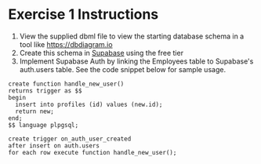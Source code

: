 # Exercise 1 Instructions

1. View the supplied dbml file to view the starting database schema in a tool like https://dbdiagram.io
2. Create this schema in [Supabase](https://supabase.com/dashboard/org/wjomoigtnqntixpaieak/general) using the free tier
3. Implement Supabase Auth by linking the Employees table to Supabase's auth.users table. See the code snippet below for sample usage.


```
create function handle_new_user() 
returns trigger as $$
begin
  insert into profiles (id) values (new.id);
  return new;
end;
$$ language plpgsql;

create trigger on_auth_user_created
after insert on auth.users
for each row execute function handle_new_user();
```
